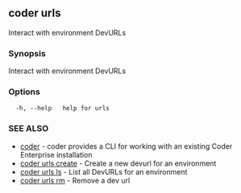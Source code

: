 ## coder urls

Interact with environment DevURLs

### Synopsis

Interact with environment DevURLs

### Options

```
  -h, --help   help for urls
```

### SEE ALSO

* [coder](coder.md)	 - coder provides a CLI for working with an existing Coder Enterprise installation
* [coder urls create](coder_urls_create.md)	 - Create a new devurl for an environment
* [coder urls ls](coder_urls_ls.md)	 - List all DevURLs for an environment
* [coder urls rm](coder_urls_rm.md)	 - Remove a dev url
